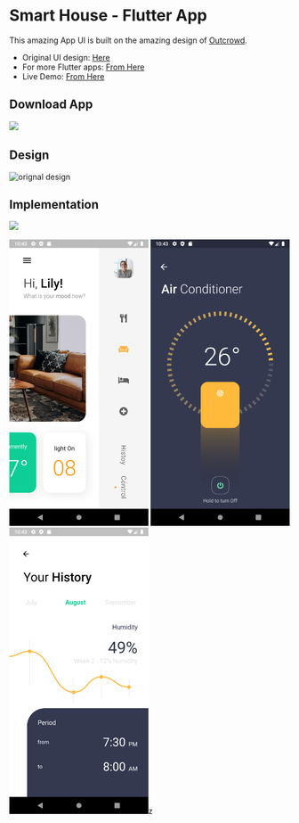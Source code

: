 # Smart House - Flutter App

This amazing App UI is built on the amazing design of [Outcrowd](https://dribbble.com/outcrowd "Outcrowd").

- Original UI design: [Here](https://dribbble.com/shots/7031305-Mobile-app-Smart-House "Original Design")
- For more Flutter apps: [From Here](https://github.com/AhmedAbouelkher "profile")
- Live Demo: [From Here](https://youtu.be/9VGtARd85nA "App Demo")  

## Download App
<a href="https://github.com/AhmedAbouelkher/Smart-House-Flutter-App/releases/download/1.0.1/Smart.House.apk"><img src="https://playerzon.com/asset/download.png" width="250"></img></a>

## Design
![orignal design](https://github.com/AhmedAbouelkher/Smart-House-Flutter-App/blob/master/screenshots/smart-home3(compressed).gif)

## Implementation
![](https://github.com/AhmedAbouelkher/Smart-House-Flutter-App/blob/master/screenshots/Smart%20Home%20demo.gif)

<img src="screenshots/screenshot_1.png" width="250"> <img src="screenshots/screenshot_2.png" width="250">  <img src="screenshots/screenshot_3.png" width="250">z